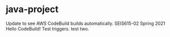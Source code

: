 # java-project
Update to see AWS CodeBuild builds automatically.
SEIS615-02 Spring 2021 Hello CodeBuild! Test triggers. test two.
